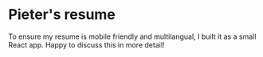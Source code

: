 # Pieter's resume

To ensure my resume is mobile friendly and multilangual, I built it as a small React app.
Happy to discuss this in more detail!

